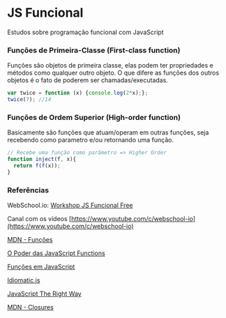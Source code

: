 # JS Funcional
Estudos sobre programação funcional com JavaScript

### Funções de Primeira-Classe (First-class function)
Funções são objetos de primeira classe, elas podem ter propriedades e métodos como qualquer outro objeto. O que difere as funções dos outros objetos é o fato de poderem ser chamadas/executadas.

```js
var twice = function (x) {console.log(2*x);};  
twice(7); //14
```

### Funções de Ordem Superior (High-order function)
Basicamente são funções que atuam/operam em outras funções, seja recebendo como parametro e/ou retornando uma função.

```js
// Recebe uma função como parâmetro => Higher Order
function inject(f, x){  
  return f(f(x));
}
```

### Referências
WebSchool.io: [Workshop JS Funcional Free](https://github.com/Webschool-io/workshop-js-funcional-free)

Canal com os vídeos [https://www.youtube.com/c/webschool-io](https://www.youtube.com/c/webschool-io)

[MDN - Funções](https://developer.mozilla.org/pt-BR/docs/Web/JavaScript/Reference/Functions)

[O Poder das JavaScript Functions](http://programadorobjetivo.co/javascript-functions/)

[Funções em JavaScript](https://braziljs.org/blog/funcoes-em-javascript/)

[Idiomatic.js](https://github.com/rwaldron/idiomatic.js/tree/master/translations/pt_BR)

[JavaScript The Right Way](http://jstherightway.org/pt-br/)

[MDN - Closures](https://developer.mozilla.org/pt-BR/docs/Web/JavaScript/Guide/Closures)
